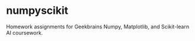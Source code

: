 # numpyscikit
Homework assignments for Geekbrains Numpy, Matplotlib, and Scikit-learn AI coursework. 
